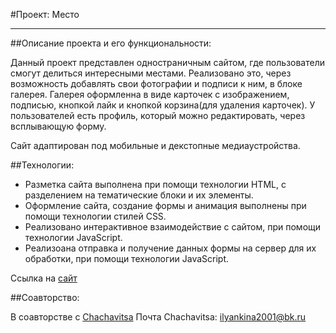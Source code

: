 #Проект: Место
___
##Описание проекта и его функциональности:

  Данный проект представлен одностраничным сайтом, где пользователи смогут делиться интересными местами. Реализовано это, через возможность добавлять свои фотографии и подписи к ним, в блоке галерея. Галерея оформленна в виде карточек с изображением, подписью, кнопкой лайк и кнопкой корзина(для удаления карточек). У пользователей есть профиль, который можно редактировать, через всплывающую форму.

  Сайт адаптирован под мобильные и декстопные медиаустройства.

##Технологии:

 * Разметка сайта выполнена при помощи технологии HTML, с разделением на тематические блоки и их элементы.
 * Оформление сайта, создание формы и анимация выполнены при помощи технологии стилей CSS.
 * Реализовано интерактивное взаимодействие с сайтом, при помощи технологии JavaScript.
 * Реализоана отправка и получение данных формы на сервер для их обработки, при помощи технологии JavaScript.


Ссылка на [сайт](https://olja-tjan.github.io/mesto-project/ "Место")

##Соавторство:

В соавторстве с [Chachavitsa](https://github.com/Chachavitsa678)
Почта Chachavitsa: ilyankina2001@bk.ru
